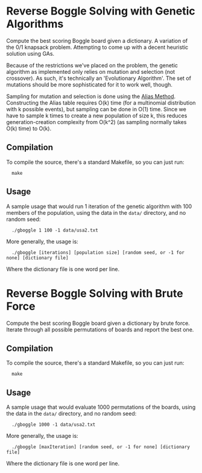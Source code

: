 # Reverse Boggle Solving with Genetic Algorithms

Compute the best scoring Boggle board given a dictionary. A variation of the 0/1 knapsack problem. Attempting to come up with a decent heuristic solution using GAs.

Because of the restrictions we've placed on the problem, the genetic algorithm as implemented only relies on mutation and selection (not crossover). As such, it's technically an 'Evolutionary Algorithm'. The set of mutations should be more sophisticated for it to work well, though.

Sampling for mutation and selection is done using the [Alias Method](https://en.wikipedia.org/wiki/Alias_method). Constructing the Alias table requires O(k) time (for a multinomial distribution with k possible events), but sampling can be done in O(1) time. Since we have to sample k times to create a new population of size k, this reduces generation-creation complexity from O(k^2) (as sampling normally takes O(k) time) to O(k).

## Compilation

To compile the source, there's a standard Makefile, so you can just run:

```
  make
```

## Usage

A sample usage that would run 1 iteration of the genetic algorithm with 100 members of the population, using the data in the `data/` directory, and no random seed:

```
  ./gboggle 1 100 -1 data/usa2.txt
```

More generally, the usage is:

```
  ./gboggle [iterations] [population size] [random seed, or -1 for none] [dictionary file]
```

Where the dictionary file is one word per line.

# Reverse Boggle Solving with Brute Force

Compute the best scoring Boggle board given a dictionary by brute force. Iterate through all possible permutations of boards and report the best one.

## Compilation

To compile the source, there's a standard Makefile, so you can just run:

```
  make
```

## Usage

A sample usage that would evaluate 1000 permutations of the boards, using the data in the `data/` directory, and no random seed:

```
  ./gboggle 1000 -1 data/usa2.txt
```

More generally, the usage is:

```
  ./gboggle [maxIteration] [random seed, or -1 for none] [dictionary file]
```

Where the dictionary file is one word per line.

